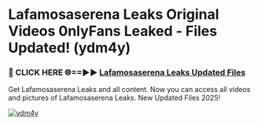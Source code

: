 # Lafamosaserena Leaks Original Videos 0nlyFans Leaked - Files Updated! (ydm4y)

<h3>🔴 CLICK HERE 🌐==►► <a href="https://tinyurl.com/ehrbuxhb" rel="nofollow">Lafamosaserena Leaks Updated Files</a></h3>

Get Lafamosaserena Leaks and all content. Now you can access all videos and pictures of Lafamosaserena Leaks. New Updated Files 2025!

[![ydm4y](https://i.imgur.com/lVYEuWS.gif)](https://tinyurl.com/ehrbuxhb)
